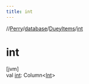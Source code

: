 ```yaml
---
title: int
---
```

//[Perry](../../../index.html)/[database](../index.html)/[DueyItems](index.html)/[int](int.html)



# int



[jvm]\
val [int](int.html): Column<[Int](https://kotlinlang.org/api/latest/jvm/stdlib/kotlin/-int/index.html)>




